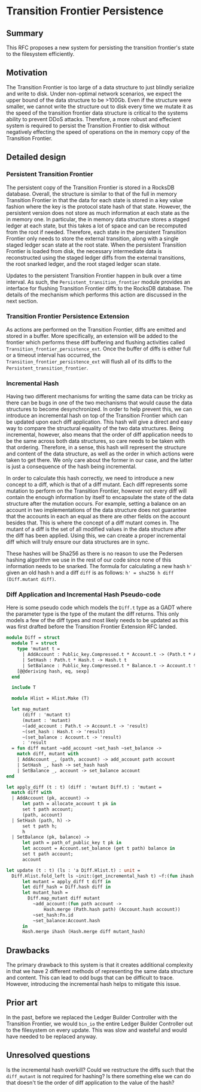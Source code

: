 # Transition Frontier Persistence

## Summary

[summary]: #summary

This RFC proposes a new system for persisting the transition frontier's state to
the filesystem efficiently.

## Motivation

[motivation]: #motivation

The Transition Frontier is too large of a data structure to just blindly
serialize and write to disk. Under non-optimal network scenarios, we expect the
upper bound of the data structure to be >100Gb. Even if the structure were
smaller, we cannot write the structure out to disk every time we mutate it as
the speed of the transition frontier data structure is critical to the systems
ability to prevent DDoS attacks. Therefore, a more robust and effecient system
is required to persist the Transition Frontier to disk without negatively
effecting the speed of operations on the in memory copy of the Transition
Frontier.

## Detailed design

[detailed-design]: #detailed-design

### Persistent Transition Frontier

[detailed-design-persistent-transition-frontier]:
  #detailed-design-persistent-transition-frontier

The persistent copy of the Transition Frontier is stored in a RocksDB database.
Overall, the structure is similar to that of the full in memory Transition
Frontier in that the data for each state is stored in a key value fashion where
the key is the protocol state hash of that state. However, the persistent
version does not store as much information at each state as the in memory one.
In particular, the in memory data structure stores a staged ledger at each
state, but this takes a lot of space and can be recomputed from the root if
needed. Therefore, each state in the persistent Transition Frontier only needs
to store the external transition, along with a single staged ledger scan state
at the root state. When the persistent Transition Frontier is loaded from disk,
the necessary intermediate data is reconstructed using the staged ledger diffs
from the external transitions, the root snarked ledger, and the root staged
ledger scan state.

Updates to the persistent Transition Frontier happen in bulk over a time
interval. As such, the `Persistent_transition_frontier` module provides an
interface for flushing Transition Frontier diffs to the RocksDB database. The
details of the mechanism which performs this action are discussed in the next
section.

### Transition Frontier Persistence Extension

[detailed-design-transition-frontier-extension]:
  #detailed-design-transition-frontier-extension

As actions are performed on the Transition Frontier, diffs are emitted and
stored in a buffer. More specifically, an extension will be added to the
frontier which performs these diff buffering and flushing activities called
`Transition_frontier_persistence_ext`. Once the buffer of diffs is either full
or a timeout interval has occurred, the `Transition_frontier_persistence_ext`
will flush all of its diffs to the `Persistent_transition_frontier`.

### Incremental Hash

[detailed-design-incremental-hash]: #detailed-design-incremental-hash

Having two different mechanisms for writing the same data can be tricky as there
can be bugs in one of the two mechanisms that would cause the data structures to
become desynchronized. In order to help prevent this, we can introduce an
incremental hash on top of the Transition Frontier which can be updated upon
each diff application. This hash will give a direct and easy way to compare the
structural equality of the two data structures. Being incremental, however, also
means that the order of diff application needs to be the same across both data
structures, so care needs to be taken with that ordering. Therefore, in a sense,
this hash will represent the structure and content of the data structure, as
well as the order in which actions were taken to get there. We only care about
the former in our case, and the latter is just a consequence of the hash being
incremental.

In order to calculate this hash correctly, we need to introduce a new concept to
a diff, which is that of a diff mutant. Each diff represents some mutation to
perform on the Transition Frontier, however not every diff will contain the
enough information by itself to encapsulate the state of the data structure
after the mutation occurs. For example, setting a balance on an account in two
implementations of the data structure does not guarantee that the accounts in
each an equal as there are other fields on the account besides that. This is
where the concept of a diff mutant comes in. The mutant of a diff is the set of
all modified values in the data structure after the diff has been applied. Using
this, we can create a proper incremental diff which will truly ensure our data
structures are in sync.

These hashes will be Sha256 as there is no reason to use the Pedersen hashing
algorithm we use in the rest of our code since none of this information needs to
be snarked. The formula for calculating a new hash `h'` given an old hash `h`
and a diff `diff` is as follows: `h' = sha256 h diff (Diff.mutant diff)`.

### Diff Application and Incremental Hash Pseudo-code

[detailed-design-diff-application-and-incremental-hash-pseudo-code]:
  #detailed-design-diff-application-and-incremental-hash-pseudo-code

Here is some pseudo code which models the `Diff.t` type as a GADT where the
parameter type is the type of the mutant the diff returns. This only models a
few of the diff types and most likely needs to be updated as this was first
drafted before the Transition Frontier Extension RFC landed.

```ocaml
module Diff = struct
  module T = struct
    type 'mutant t =
      | AddAccount : Public_key.Compressed.t * Account.t -> (Path.t * Account.t) t
      | SetHash : Path.t * Hash.t -> Hash.t t
      | SetBalance : Public_key.Compressed.t * Balance.t -> Account.t t
    [@@deriving hash, eq, sexp]
  end

  include T

  module Hlist = Hlist.Make (T)

  let map_mutant
      (diff : 'mutant t)
      (mutant : 'mutant)
      ~(add_account : Path.t -> Account.t -> 'result)
      ~(set_hash : Hash.t -> 'result)
      ~(set_balance : Account.t -> 'result)
      : 'result
  = fun diff mutant ~add_account ~set_hash ~set_balance ->
    match diff, mutant with
    | AddAccount _, (path, account) -> add_account path account
    | SetHash _, hash -> set_hash hash
    | SetBalance _, account -> set_balance account
end

let apply_diff (t : t) (diff : 'mutant Diff.t) : 'mutant =
  match diff with
  | AddAccount (pk, account) ->
      let path = allocate_account t pk in
      set t path account;
      (path, account)
  | SetHash (path, h) ->
      set t path h;
      h
  | SetBalance (pk, balance) ->
      let path = path_of_public_key t pk in
      let account = Account.set_balance (get t path) balance in
      set t path account;
      account

let update (t : t) (ls : 'a Diff.Hlist.t) : unit =
  Diff.Hlist.fold_left ls ~init:(get_incremental_hash t) ~f:(fun ihash diff ->
      let mutant = apply_diff t diff in
      let diff_hash = Diff.hash diff in
      let mutant_hash =
        Diff.map_mutant diff mutant
          ~add_account:(fun path account ->
              Hash.merge (Path.hash path) (Account.hash account))
          ~set_hash:Fn.id
          ~set_balance:Account.hash
      in
      Hash.merge ihash (Hash.merge diff mutant_hash)
```

## Drawbacks

[drawbacks]: #drawbacks

The primary drawback to this system is that it creates additional complexity in
that we have 2 different methods of representing the same data structure and
content. This can lead to odd bugs that can be difficult to trace. However,
introducing the incremental hash helps to mitigate this issue.

## Prior art

[prior-art]: #prior-art

In the past, before we replaced the Ledger Builder Controller with the
Transition Frontier, we would `bin_io` the entire Ledger Builder Controller out
to the filesystem on every update. This was slow and wasteful and would have
needed to be replaced anyway.

## Unresolved questions

[unresolved-questions]: #unresolved-questions

Is the incremental hash overkill? Could we restructure the diffs such that the
`diff_mutant` is not required for hashing? Is there something else we can do
that doesn't tie the order of diff application to the value of the hash?
